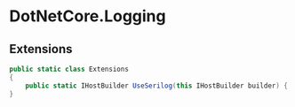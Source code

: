 # DotNetCore.Logging

## Extensions

```cs
public static class Extensions
{
    public static IHostBuilder UseSerilog(this IHostBuilder builder) { }
}
```
